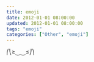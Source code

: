 ```yaml
---
title: emoji
date: 2012-01-01 08:00:00
updated: 2012-01-01 08:00:00
tags: "emoji"
categories: ["Other", "emoji"]
---
```


⎛⎝≥⏝⏝≤⎠⎞

